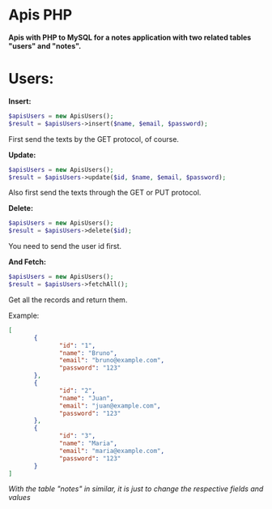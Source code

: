# Apis PHP
**Apis with PHP to MySQL for a notes application with two related tables "users" and "notes".**

# Users:
**Insert:**
```php
$apisUsers = new ApisUsers();
$result = $apisUsers->insert($name, $email, $password);
```
First send the texts by the GET protocol, of course.

**Update:**
```php
$apisUsers = new ApisUsers();
$result = $apisUsers->update($id, $name, $email, $password);
```
Also first send the texts through the GET or PUT protocol.

**Delete:**
```php
$apisUsers = new ApisUsers();
$result = $apisUsers->delete($id);
```
You need to send the user id first.

**And Fetch:**
```php
$apisUsers = new ApisUsers();
$result = $apisUsers->fetchAll();
```
Get all the records and return them.

Example:
```json
[
       {
              "id": "1",
              "name": "Bruno",
              "email": "bruno@example.com",
              "password": "123"
       },
       {
              "id": "2",
              "name": "Juan",
              "email": "juan@example.com",
              "password": "123"
       },
       {
              "id": "3",
              "name": "Maria",
              "email": "maria@example.com",
              "password": "123"
       }
]
```

_With the table "notes" in similar, it is just to change the respective fields and values_
